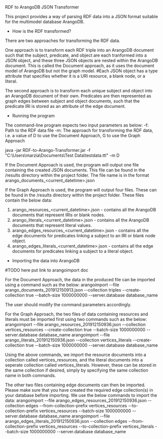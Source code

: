 RDF to ArangoDB JSON Transformer

This project provides a way of parsing RDF data into a JSON format suitable for the multimodel database ArangoDB.

- How is the RDF transformed?

There are two approaches for transforming the RDF data. 

One approach is to transform each RDF triple into an ArangoDB document such that 
the subject, predicate, and object are each tranformed into a JSON object, and 
these three JSON objects are nested within the ArangoDB document. 
This is called the Document approach, as it uses the document model of ArangoDB 
but not the graph model.
#Each JSON object has a type attribute that specifies whether it is a URI resource, a blank node, or a literal. 

The second approach is to transform each unique subject and object into an ArangoDB document of their own.
Predicates are then represented as graph edges between subject and object documents, 
such that the predicate IRI is stored as an attribute of the edge document.

- Running the program

The command-line program expects two input parameters as below:
-f: Path to the RDF data file
-m: The approach for transforming the RDF data, i.e. a value of D to use the Document Approach, G to use the Graph Approach

java -jar RDF-to-Arango-Transformer.jar -f "C:\Users\marzia\Documents\Test Data\testdata.ttl" -m D

If the Document Approach is used, the program will output one file containing the created JSON documents.
This file can be found in the /results directory within the project folder. The file name is in the format
arango_documents_<current_datetime>.json 

If the Graph Approach is used, the program will output four files. These can be found in the /results directory within the project folder.
These files contain the below data:
1. arango_resources_<current_datetime>.json - contains all the ArangoDB documents that represent IRIs or blank nodes.
2. arango_literals_<current_datetime>.json - contains all the ArangoDB documents that represent literal values.
3. arango_edges_resources_<current_datetime>.json - contains all the edge documents for predicates linking a subject to an IRI or blank node object.
4. arango_edges_literals_<current_datetime>.json - contains all the edge documents for predicates linking a subject to a literal object.

- Importing the data into ArangoDB

#TODO here put link to arangoimport doc

For the Document Approach, the data in the produced file can be imported using a command such as the below:
arangoimport --file arango_documents_201912150913.json --collection triples --create-collection true 
--batch-size 1000000000 --server.database database_name

The user should modify the command parameters accordingly. 

For the Graph Approach, the two files of data containing resources and literals must be imported first using two commands such as the below:
arangoimport --file arango_resources_201912150936.json --collection vertices_resources --create-collection true 
--batch-size 1000000000 --server.database database_name
arangoimport --file arango_literals_201912150936.json --collection vertices_literals --create-collection true 
--batch-size 1000000000 --server.database database_name

Using the above commands, we import the resource documents into a collection called vertices_resources, and the literal documents into a seperate
collection called vertices_literals. However, these can be stored in the same collection if desired, simply by specifying the same collection name
in both commands.

The other two files containing edge documents can then be imported. Please make sure that you have created the required edge collection(s) in your
database before importing. We use the below commands to import the data:
arangoimport --file arango_edges_resources_201912150936.json --collection edges --from-collection-prefix vertices_resources 
--to-collection-prefix vertices_resources --batch-size 1000000000 --server.database database_name
arangoimport --file arango_edges_literals_201912150936.json --collection edges --from-collection-prefix vertices_resources 
--to-collection-prefix vertices_literals --batch-size 1000000000 --server.database database_name



